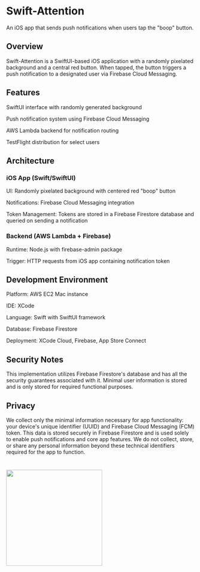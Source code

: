 # Swift-Attention

An iOS app that sends push notifications when users tap the "boop" button.

## Overview

Swift-Attention is a SwiftUI-based iOS application with a randomly pixelated background and a central red button. When tapped, the button triggers a push notification to a designated user via Firebase Cloud Messaging.

## Features

SwiftUI interface with randomly generated background

Push notification system using Firebase Cloud Messaging

AWS Lambda backend for notification routing

TestFlight distribution for select users

## Architecture

### iOS App (Swift/SwiftUI)

UI: Randomly pixelated background with centered red "boop" button

Notifications: Firebase Cloud Messaging integration

Token Management: Tokens are stored in a Firebase Firestore database and queried on sending a notification

### Backend (AWS Lambda + Firebase)

Runtime: Node.js with firebase-admin package

Trigger: HTTP requests from iOS app containing notification token

## Development Environment

Platform: AWS EC2 Mac instance

IDE: XCode

Language: Swift with SwiftUI framework

Database: Firebase Firestore

Deployment: XCode Cloud, Firebase, App Store Connect

## Security Notes

This implementation utilizes Firebase Firestore's database and has all the security guarantees associated with it. Minimal user information is stored and is only stored for required functional purposes.

## Privacy

We collect only the minimal information necessary for app functionality: your device's unique identifier (UUID) and Firebase Cloud Messaging (FCM) token. This data is stored securely in Firebase Firestore and is used solely to enable push notifications and core app features. We do not collect, store, or share any personal information beyond these technical identifiers required for the app to function.

#

<img src="https://github.com/user-attachments/assets/cae8a32a-74f7-433d-a3d8-9373922958a6" width="256">
